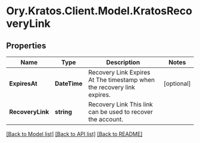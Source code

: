 # Ory.Kratos.Client.Model.KratosRecoveryLink

## Properties

Name | Type | Description | Notes
------------ | ------------- | ------------- | -------------
**ExpiresAt** | **DateTime** | Recovery Link Expires At  The timestamp when the recovery link expires. | [optional] 
**RecoveryLink** | **string** | Recovery Link  This link can be used to recover the account. | 

[[Back to Model list]](../README.md#documentation-for-models) [[Back to API list]](../README.md#documentation-for-api-endpoints) [[Back to README]](../README.md)

